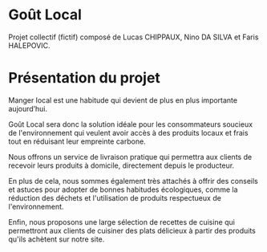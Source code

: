 # Goût Local

Projet collectif (fictif) composé de Lucas CHIPPAUX, Nino DA SILVA et Faris HALEPOVIC. 


# Présentation du projet

Manger local est une habitude qui devient de plus en plus importante aujourd’hui.

Goût Local sera donc la solution idéale pour les consommateurs soucieux de l'environnement qui veulent avoir accès à des produits locaux et frais tout en réduisant leur empreinte carbone. 

Nous offrons un service de livraison pratique qui permettra aux clients de recevoir leurs produits à domicile, directement depuis le producteur.

En plus de cela, nous sommes également très attachés à offrir des conseils et astuces pour adopter de bonnes habitudes écologiques, comme la réduction des déchets et l'utilisation de produits respectueux de l'environnement. 

Enfin, nous proposons une large sélection de recettes de cuisine qui permettront aux clients de cuisiner des plats délicieux à partir des produits qu'ils achètent sur notre site.
